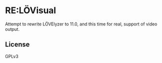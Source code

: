 RE:LÖVisual
===========

Attempt to rewrite LÖVElyzer to 11.0, and this time for real, support of video output.

License
-------

GPLv3
